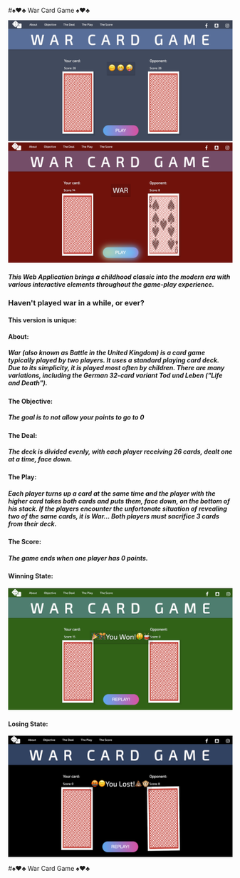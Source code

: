 #:spades::hearts::clubs: War Card Game :spades::hearts::clubs:

![Landing page](assets/different-state-imgs/landing-page.png)
![war state](assets/different-state-imgs/war-state.png)

##### This Web Application brings a childhood classic into the modern era with various interactive elements throughout the game-play experience.

### Haven't played war in a while, or ever?

#### This version is unique:

#### About:

##### War (also known as Battle in the United Kingdom) is a card game typically played by two players. It uses a standard playing card deck. Due to its simplicity, it is played most often by children. There are many variations, including the German 32-card variant Tod und Leben ("Life and Death").

#### The Objective:

##### The goal is to not allow your points to go to 0

#### The Deal:

##### The deck is divided evenly, with each player receiving 26 cards, dealt one at a time, face down.

#### The Play:

##### Each player turns up a card at the same time and the player with the higher card takes both cards and puts them, face down, on the bottom of his stack. If the players encounter the unfortonate situation of revealing two of the same cards, it is War... Both players must sacrifice 3 cards from their deck.

#### The Score:

##### The game ends when one player has 0 points.

#### Winning State:

![winning state](assets/different-state-imgs/winning-state.png)

#### Losing State:

![losing state](assets/different-state-imgs/losing-state.png)


#:spades::hearts::clubs: War Card Game :spades::hearts::clubs: